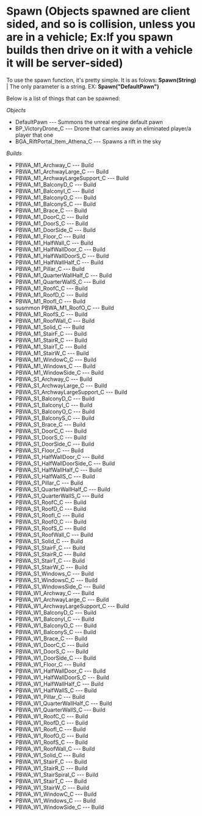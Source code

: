 # Spawn (Objects spawned are client sided, and so is collision, unless you are in a vehicle; Ex:If you spawn builds then drive on it with a vehicle it will be server-sided)

To use the spawn function, it's pretty simple. It is as folows: **Spawn(String)** | The only parameter is a string. EX: **Spawn("DefaultPawn")**

Below is a list of things that can be spawned:

*Objects*

- DefaultPawn --- Summons the unreal engine default pawn
- BP_VictoryDrone_C --- Drone that carries away an eliminated player/a player that one
- BGA_RiftPortal_Item_Athena_C --- Spawns a rift in the sky

*Builds*

-  PBWA_M1_Archway_C --- Build
-  PBWA_M1_ArchwayLarge_C --- Build
-  PBWA_M1_ArchwayLargeSupport_C --- Build
-  PBWA_M1_BalconyD_C --- Build
-  PBWA_M1_BalconyI_C --- Build
-  PBWA_M1_BalconyO_C --- Build
-  PBWA_M1_BalconyS_C --- Build
-  PBWA_M1_Brace_C --- Build
-  PBWA_M1_DoorC_C --- Build
-  PBWA_M1_DoorS_C --- Build
-  PBWA_M1_DoorSide_C --- Build
-  PBWA_M1_Floor_C --- Build
-  PBWA_M1_HalfWall_C --- Build
-  PBWA_M1_HalfWallDoor_C --- Build
-  PBWA_M1_HalfWallDoorS_C --- Build
-  PBWA_M1_HalfWallHalf_C --- Build
-  PBWA_M1_Pillar_C --- Build
-  PBWA_M1_QuarterWallHalf_C --- Build
-  PBWA_M1_QuarterWallS_C --- Build
-  PBWA_M1_RoofC_C --- Build
-  PBWA_M1_RoofD_C --- Build
-  PBWA_M1_RoofI_C --- Build
- susmmon PBWA_M1_RoofO_C --- Build
-  PBWA_M1_RoofS_C --- Build
-  PBWA_M1_RoofWall_C --- Build
-  PBWA_M1_Solid_C --- Build
-  PBWA_M1_StairF_C --- Build
-  PBWA_M1_StairR_C --- Build
-  PBWA_M1_StairT_C --- Build
-  PBWA_M1_StairW_C --- Build
-  PBWA_M1_WindowC_C --- Build
-  PBWA_M1_Windows_C --- Build
-  PBWA_M1_WindowSide_C --- Build
-  PBWA_S1_Archway_C --- Build
-  PBWA_S1_ArchwayLarge_C --- Build
-  PBWA_S1_ArchwayLargeSupport_C --- Build
-  PBWA_S1_BalconyD_C --- Build
-  PBWA_S1_BalconyI_C --- Build
-  PBWA_S1_BalconyO_C --- Build
-  PBWA_S1_BalconyS_C --- Build
-  PBWA_S1_Brace_C --- Build
-  PBWA_S1_DoorC_C --- Build
-  PBWA_S1_DoorS_C --- Build
-  PBWA_S1_DoorSide_C --- Build
-  PBWA_S1_Floor_C --- Build
-  PBWA_S1_HalfWallDoor_C --- Build
-  PBWA_S1_HalfWallDoorSide_C --- Build
-  PBWA_S1_HalfWallHalf_C --- Build
-  PBWA_S1_HalfWallS_C --- Build
-  PBWA_S1_Pillar_C --- Build
-  PBWA_S1_QuarterWallHalf_C --- Build
-  PBWA_S1_QuarterWallS_C --- Build
-  PBWA_S1_RoofC_C --- Build
-  PBWA_S1_RoofD_C --- Build
-  PBWA_S1_RoofI_C --- Build
-  PBWA_S1_RoofO_C --- Build
-  PBWA_S1_RoofS_C --- Build
-  PBWA_S1_RoofWall_C --- Build
-  PBWA_S1_Solid_C --- Build
-  PBWA_S1_StairF_C --- Build
-  PBWA_S1_StairR_C --- Build
-  PBWA_S1_StairT_C --- Build
-  PBWA_S1_StairW_C --- Build
-  PBWA_S1_Windows_C --- Build
-  PBWA_S1_WindowsC_C --- Build
-  PBWA_S1_WindowsSide_C --- Build
-  PBWA_W1_Archway_C --- Build
-  PBWA_W1_ArchwayLarge_C --- Build
-  PBWA_W1_ArchwayLargeSupport_C --- Build
-  PBWA_W1_BalconyD_C --- Build
-  PBWA_W1_BalconyI_C --- Build
-  PBWA_W1_BalconyO_C --- Build
-  PBWA_W1_BalconyS_C --- Build
-  PBWA_W1_Brace_C --- Build
-  PBWA_W1_DoorC_C --- Build
-  PBWA_W1_DoorS_C --- Build
-  PBWA_W1_DoorSide_C --- Build
-  PBWA_W1_Floor_C --- Build
-  PBWA_W1_HalfWallDoor_C --- Build
-  PBWA_W1_HalfWallDoorS_C --- Build
-  PBWA_W1_HalfWallHalf_C --- Build
-  PBWA_W1_HalfWallS_C --- Build
-  PBWA_W1_Pillar_C --- Build
-  PBWA_W1_QuarterWallHalf_C --- Build
-  PBWA_W1_QuarterWallS_C --- Build
-  PBWA_W1_RoofC_C --- Build
-  PBWA_W1_RoofD_C --- Build
-  PBWA_W1_RoofI_C --- Build
-  PBWA_W1_RoofO_C --- Build
-  PBWA_W1_RoofS_C --- Build
-  PBWA_W1_RoofWall_C --- Build
-  PBWA_W1_Solid_C --- Build
-  PBWA_W1_StairF_C --- Build
-  PBWA_W1_StairR_C --- Build
-  PBWA_W1_StairSpiral_C --- Build
-  PBWA_W1_StairT_C --- Build
-  PBWA_W1_StairW_C --- Build
-  PBWA_W1_WindowC_C --- Build
-  PBWA_W1_Windows_C --- Build
-  PBWA_W1_WindowSide_C --- Build
